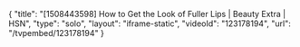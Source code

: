 {
    "title": "[1508443598] How to Get the Look of Fuller Lips | Beauty Extra | HSN",
    "type": "solo",
    "layout": "iframe-static",
    "videoId": "123178194",
    "url": "\/tvpembed\/123178194"
}